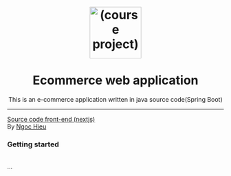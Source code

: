 <h1 align="center">
<br>
  <img src="https://res.cloudinary.com/dec25/image/upload/v1683117159/avtArtboard_18_2x-100_l1mifl.jpg" alt="(course project)" width="120">
<br>
<br>
Ecommerce web application
</h1>

<p align="center">This is an e-commerce application written in java source code(Spring Boot)
</p>
<hr />
<a href="https://github.com/hieungocnguyen/Ecommerce_FrontEnd" target="_blank">Source code front-end (nextjs)</a>
<br/>
By <a href="https://github.com/hieungocnguyen/" target="_blank">Ngoc Hieu</a>
</h1>
<h3>Getting started</h3>
<br/>
...
